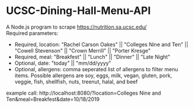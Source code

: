 # UCSC-Dining-Hall-Menu-API

A Node.js program to scrape https://nutrition.sa.ucsc.edu/  
Required parameters:<ul>
	<li>Required, location: "Rachel Carson Oakes" || "Colleges Nine and Ten" || "Cowell Stevenson" || "Crown Merrill" || "Porter Kresge"</li>
	<li>Required, meal: "Breakfest" || "Lunch" || "Dinner" || "Late Night"  </li>
	<li>Optional, date: "today" || "mm/dd/yyyy"  </li>
	<li>Optional, allergens: comma seperated list of allergens to filter menu items. Possible allergens are soy, eggs, milk, vegan, gluten, pork, veggie, fish, shellfish, nuts, treenut, halal, and beef </li>
</ul>

example call: http://localhost:8080/?location=Colleges Nine and Ten&meal=Breakfest&date=10/18/2019
 
